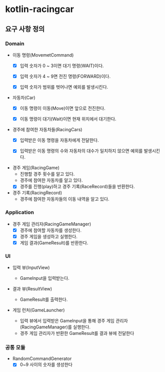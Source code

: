 # kotlin-racingcar

## 요구 사항 정의
### Domain
- 이동 명령(MovemetCommand)
  - [x] 입력 숫자가 0 ~ 3이면 대기 명령(WAIT)이다.
  - [x] 입력 숫자가 4 ~ 9면 전진 명령(FORWARD)이다.
  - [x] 입력 숫자가 범위를 벗어나면 예외를 발생시킨다.


- 자동차(Car)
  - [x] 이동 명령이 이동(Move)이면 앞으로 전진한다.
  - [x] 이동 명령이 대기(Wait)이면 현재 위치에서 대기한다.


- 경주에 참여한 자동차들(RacingCars)
  - [x] 입력받은 이동 명령을 자동차에게 전달한다.
  - [x] 입력받은 이동 명령의 수와 자동차의 대수가 일치하지 않으면 예외를 발생시킨다.


- 경주 게임(RacingGame)
  - 진행할 경주 횟수를 알고 있다.
  - 경주에 참여한 자동차를 알고 있다.
  - [x] 경주를 진행(play)하고 경주 기록(RaceRecord)들을 반환한다.

- 경주 기록(RacingRecord)
  - 경주에 참여한 자동차들의 이동 내역을 알고 있다.

### Application
- 경주 게임 관리자(RacingGameManager)
  - [x] 경주에 참여할 자동차를 생성한다.
  - [x] 경주 게임을 생성하고 실행한다.
  - [x] 게임 결과(GameResult)를 반환한다.

### UI
- 입력 뷰(InputView)
    - GameInput을 입력받는다.


- 결과 뷰(ResultView)
    - GameResult를 출력한다.


- 게임 런처(GameLauncher)
  - 입력 뷰에서 입력받은 GameInput을 통해 경주 게임 관리자(RacingGameManager)를 실행한다.
  - 경주 게임 관리자가 반환한 GameResult를 결과 뷰에 전달한다
  

### 공통 모듈
- RandomCommandGenerator
  - [x] 0~9 사이의 숫자를 생성한다
